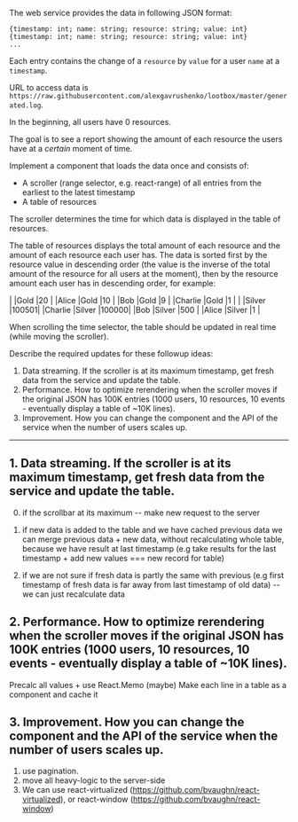 The web service provides the data in following JSON format:

```
{timestamp: int; name: string; resource: string; value: int}
{timestamp: int; name: string; resource: string; value: int}
...
```

Each entry contains the change of a `resource` by `value` for a user `name` at a `timestamp`.

URL to access data is `https://raw.githubusercontent.com/alexgavrushenko/lootbox/master/generated.log`.

In the beginning, all users have 0 resources.

The goal is to see a report showing the amount of each resource the users have at a *certain* moment of time.

Implement a component that loads the data once and consists of:

- A scroller (range selector, e.g. react-range) of all entries from the earliest to the latest timestamp
- A table of resources

The scroller determines the time for which data is displayed in the table of resources.

The table of resources displays the total amount of each resource and the amount of each resource each user has. The data is sorted first by the resource value in descending order (the value is the inverse of the total
amount of the resource for all users at the moment), then by the resource amount each user has in descending order, for example:

|           |Gold   |20    |
|Alice      |Gold   |10    |
|Bob        |Gold   |9     |
|Charlie    |Gold   |1     |
|           |Silver |100501|
|Charlie    |Silver |100000|
|Bob        |Silver |500   |
|Alice      |Silver |1     |

When scrolling the time selector, the table should be updated in real time (while moving the scroller).

Describe the required updates for these followup ideas:

1. Data streaming. If the scroller is at its maximum timestamp, get fresh data from the service and update the table.
2. Performance. How to optimize rerendering when the scroller moves if the original JSON has 100K entries (1000 users, 10 resources, 10 events - eventually display a table of ~10K lines).
3. Improvement. How you can change the component and the API of the service when the number of users scales up.

--------------------------------------------------------------------------

## 1. Data streaming. If the scroller is at its maximum timestamp, get fresh data from the service and update the table.

0. if the scrollbar at its maximum -- make new request to the server

1. if new data is added to the table and we have cached previous data we can merge previous data + new data, without recalculating whole table,
because we have result at last timestamp (e.g take results for the last timestamp + add new values === new record for table)

2. if we are not sure if fresh data is partly the same with previous (e.g first timestamp of fresh data is far away from last timestamp of old data) -- we can just recalculate data

## 2. Performance. How to optimize rerendering when the scroller moves if the original JSON has 100K entries (1000 users, 10 resources, 10 events - eventually display a table of ~10K lines).

Precalc all values + use React.Memo (maybe)
Make each line in a table as a component and cache it

## 3. Improvement. How you can change the component and the API of the service when the number of users scales up.

1. use pagination. 
2. move all heavy-logic to the server-side
3. We can use react-virtualized (https://github.com/bvaughn/react-virtualized), or react-window (https://github.com/bvaughn/react-window)
